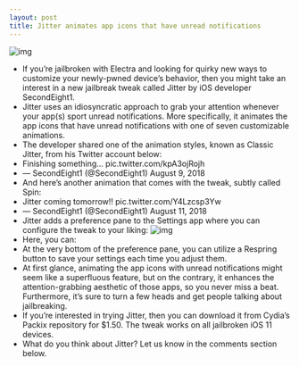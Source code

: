 ```yaml
---
layout: post
title: Jitter animates app icons that have unread notifications
---
```

![img](http://media.idownloadblog.com/wp-content/uploads/2018/08/Jitter.png)
* If you’re jailbroken with Electra and looking for quirky new ways to customize your newly-pwned device’s behavior, then you might take an interest in a new jailbreak tweak called Jitter by iOS developer SecondEight1.
* Jitter uses an idiosyncratic approach to grab your attention whenever your app(s) sport unread notifications. More specifically, it animates the app icons that have unread notifications with one of seven customizable animations.
* The developer shared one of the animation styles, known as Classic Jitter, from his Twitter account below:
* Finishing something… pic.twitter.com/kpA3ojRojh
* — SecondEight1 (@SecondEight1) August 9, 2018
* And here’s another animation that comes with the tweak, subtly called Spin:
* Jitter coming tomorrow!! pic.twitter.com/Y4Lzcsp3Yw
* — SecondEight1 (@SecondEight1) August 11, 2018
* Jitter adds a preference pane to the Settings app where you can configure the tweak to your liking:
![img](http://media.idownloadblog.com/wp-content/uploads/2018/08/Jitter-Prefs.jpg)
* Here, you can:
* At the very bottom of the preference pane, you can utilize a Respring button to save your settings each time you adjust them.
* At first glance, animating the app icons with unread notifications might seem like a superfluous feature, but on the contrary, it enhances the attention-grabbing aesthetic of those apps, so you never miss a beat. Furthermore, it’s sure to turn a few heads and get people talking about jailbreaking.
* If you’re interested in trying Jitter, then you can download it from Cydia’s Packix repository for $1.50. The tweak works on all jailbroken iOS 11 devices.
* What do you think about Jitter? Let us know in the comments section below.

